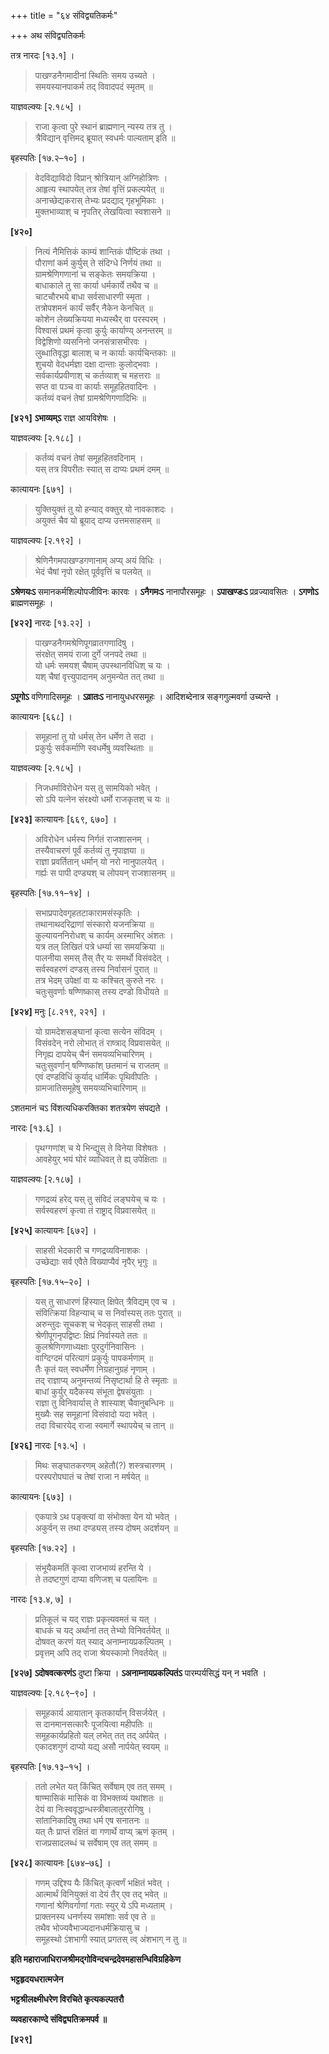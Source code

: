+++
title = "६४ संविद्व्यतिकर्मः"

+++
अथ संविद्व्यतिकर्मः

तत्र नारदः [१३.१] ।

> पाखण्डनैगमादीनां स्थितिः समय उच्यते ।  
> समयस्यानपाकर्म तद् विवादपदं स्मृतम् ॥

याज्ञवल्क्यः [२.१८५] ।

> राजा कृत्वा पुरे स्थानं ब्राह्मणान् न्यस्य तत्र तु ।  
> त्रैविद्यान् वृत्तिमद् ब्रूयात् स्वधर्मः पाल्यताम् इति ॥

बृहस्पतिः [१७.२–१०] ।

> वेदविद्याविदो विप्रान् श्रोत्रियान् अग्निहोत्रिणः ।  
> आहृत्य स्थापयेत् तत्र तेषां वृत्तिं प्रकल्पयेत् ॥  
> अनाच्छेद्यकरास् तेभ्यः प्रदद्याद् गृहभूमिकाः ।  
> मुक्तभाव्याश् च नृपतिर् लेखयित्वा स्वशासने ॥

**[४२०]**  
> नित्यं नैमित्तिकं काम्यं शान्तिकं पौष्टिकं तथा ।  
> पौराणां कर्म कुर्युस् ते संदिग्धे निर्णयं तथा ॥  
> ग्रामश्रेणिगणानां च सङ्केतः समयक्रिया ।  
> बाधाकाले तु सा कार्या धर्मकार्ये तथैव च ॥  
> चाटचौरभये बाधा सर्वसाधारणी स्मृता ।  
> तत्रोपशमनं कार्यं सर्वैर् नैकेन केनचित् ॥  
> कोशेन लेख्यक्रियया मध्यस्थैर् वा परस्परम् ।  
> विश्वासं प्रथमं कृत्वा कुर्युः कार्याण्य् अनन्तरम् ॥  
> विद्वेशिणो व्यसनिनो जनसंत्रासभीरवः ।  
> लुब्धातिवृद्धा बालाश् च न कार्याः कार्यचिन्तकाः ॥  
> शुचयो वेदधर्मज्ञा दक्षा दान्ताः कुलोद्भवाः ।  
> सर्वकार्यप्रवीणाश् च कर्तव्याश् च महत्तराः ॥  
> सप्त वा पञ्च वा कार्याः समूहहितवादिनः ।  
> कर्तव्यं वचनं तेषां ग्रामश्रेणिगणादिभिः ॥

**[४२१]** **ऽभाव्यम्ऽ** राज्ञ आयविशेषः ।

याज्ञवल्क्यः [२.१८८] ।

> कर्तव्यं वचनं तेषां समूहहितवदिनाम् ।  
> यस् तत्र विपरीतः स्यात् स दाप्यः प्रथमं दमम् ॥

कात्यायनः [६७१] ।

> युक्तियुक्तं तु यो हन्याद् वक्तुर् यो नावकाशदः ।  
> अयुक्तं चैव यो ब्रूयाद् दाप्य उत्तमसाहसम् ॥

याज्ञवल्क्यः [२.१९२] ।

> श्रेणिनैगमपाखण्डगणानाम् अप्य् अयं विधिः ।  
> भेदं चैषां नृपो रक्षेत् पूर्ववृत्तिं च पलयेत् ॥

**ऽश्रेणयःऽ** समानकर्मशिल्पोपजीविनः कारवः । **ऽनैगमःऽ** नानापौरसमूहः । **ऽपाखण्डःऽ** प्रव्रज्यावसितः । **ऽगणोऽ** ब्राह्मणसमूहः ।

**[४२२]** नारदः [१३.२२] ।

> पाखण्डनैगमश्रेणिपूगव्रातगणादिषु ।  
> संरक्षेत् समयं राजा दुर्गे जनपदे तथा ॥  
> यो धर्मः समयश् चैषाम् उपस्थानविधिश् च यः ।  
> यश् चैषां वृत्त्युपादानम् अनुमन्येत तत् तथा ॥

**ऽपूगोऽ** वणिगादिसमूहः । **ऽव्रातःऽ** नानायुधधरसमूहः । आदिशब्देनात्र सङ्गगुल्मवर्गा उच्यन्ते ।

कात्यायनः [६६८] ।

> समूहानां तु यो धर्मस् तेन धर्मेण ते सदा ।  
> प्रकुर्युः सर्वकर्माणि स्वधर्मेषु व्यवस्थिताः ॥

याज्ञवल्क्यः [२.१८५] ।

> निजधर्माविरोधेन यस् तु सामयिको भवेत् ।  
> सो ऽपि यत्नेन संरक्ष्यो धर्मो राजकृतश् च यः ॥

**[४२३]** कात्यायनः [६६९, ६७०] ।

> अविरोधेन धर्मस्य निर्गतं राजशासनम् ।  
> तस्यैवाचरणं पूर्वं कर्तव्यं तु नृपाज्ञया ॥  
> राज्ञा प्रवर्तितान् धर्मान् यो नरो नानुपालयेत् ।  
> गर्ह्यः स पापी दण्ड्यश् च लोपयन् राजशासनम् ॥

बृहस्पतिः [१७.११–१४] ।

> सभाप्रपादेवगृहतटाकारामसंस्कृतिः ।  
> तथानाथदरिद्राणां संस्कारो यजनक्रिया ॥  
> कुल्यायननिरोधश् च कार्यम् अस्माभिर् अंशतः ।  
> यत्र तल् लिखितं पत्रे धर्म्या सा समयक्रिया ॥  
> पालनीया समस् तैस् तैर् यः समर्थो विसंवदेत् ।  
> सर्वस्वहरणं दण्डस् तस्य निर्वासनं पुरात् ॥  
> तत्र भेदम् उपेक्षां वा यः कश्चित् कुरुते नरः ।  
> चतुःसुवर्णाः षण्णिष्कास् तस्य दण्डो विधीयते ॥

**[४२४]** मनुः [८.२१९, २२१] ।

> यो ग्रामदेशसङ्घानां कृत्वा सत्येन संविदम् ।  
> विसंवदेन् नरो लोभात् तं राष्त्राद् विप्रवासयेत् ॥  
> निगृह्य दापयेच् चैनं समयव्यभिचारिणम् ।  
> चतुःसुवर्णान् षण्णिष्कांश् छतमानं च राजतम् ॥  
> एवं दण्डविधिं कुर्याद् धार्मिकः पृथिवीपतिः ।  
> ग्रामजातिसमूहेषु समयव्यभिचारिणाम् ॥

ऽशतमानं चऽ विंशत्यधिकरक्तिका शतत्रयेण संपद्यते ।

नारदः [१३.६] ।

> पृथग्गणांश् च ये भिन्द्युस् ते विनेया विशेषतः ।  
> आवहेयुर् भयं घोरं व्याधिवत् ते ह्य् उपेक्षिताः ॥

याज्ञवल्क्यः [२.१८७] ।

> गणद्रव्यं हरेद् यस् तु संविदं लङ्घयेच् च यः ।  
> सर्वस्वहरणं कृत्वा तं राष्ट्राद् विप्रवासयेत् ॥

**[४२५]** कात्यायनः [६७२] ।

> साहसी भेदकारी च गणद्रव्यविनाशकः ।  
> उच्छेद्याः सर्व एवैते विख्याप्यैवं नृपैर् भृगुः ॥

बृहस्पतिः [१७.१५–२०] ।

> यस् तु साधारणं हिंस्यात् क्षिपेत् त्रैविद्यम् एव च ।  
> संवित्क्रियां विहन्याच् च स निर्वास्यस् ततः पुरात् ॥  
> अरुन्तुदः सूचकश् च भेदकृत् साहसी तथा ।  
> श्रेणीपूगनृपद्विष्टः क्षिप्रं निर्वास्यते ततः ॥  
> कुलश्रेणिगणाध्यक्षाः पुरदुर्गनिवासिनः ।  
> वाग्दिग्दमं परित्यागं प्रकुर्युः पापकर्मणाम् ॥  
> तैः कृतं यत् स्वधर्मेण निग्रहानुग्रहं नृणाम् ।  
> तद् राज्ञाप्य् अनुमन्तव्यं निसृष्टार्था हि ते स्मृताः ॥  
> बाधां कुर्युर् यदैकस्य संभूता द्वेषसंयुताः ।  
> राज्ञा तु विनिवार्यास् ते शास्याश् चैवानुबन्धिनः ॥  
> मुख्यैः सह समूहानां विसंवादो यदा भवेत् ।  
> तदा विचारयेद् राजा स्वमार्गे स्थापयेच् च तान् ॥

**[४२६]** नारदः [१३.५] ।

> मिथः सङ्घातकरणम् अहेतौ(?) शस्त्रचारणम् ।  
> परस्परोपघातं च तेषां राजा न मर्षयेत् ॥

कात्यायनः [६७३] ।

> एकपात्रे ऽथ पङ्क्त्यां वा संभोक्ता येन यो भवेत् ।  
> अकुर्वन् स तथा दण्ड्यस् तस्य दोषम् अदर्शयन् ॥

बृहस्पतिः [१७.२२] ।

> संभूयैकमतिं कृत्वा राजभाव्यं हरन्ति ये ।  
> ते तदष्टगुणं दाप्या वणिजश् च पलायिनः ॥

नारदः [१३.४, ७] ।

> प्रतिकूलं च यद् राज्ञः प्रकृत्यवमतं च यत् ।  
> बाधकं च यद् अर्थानां तत् तेभ्यो विनिवर्तयेत् ॥  
> दोषवत् करणं यत् स्याद् अनाम्नायप्रकल्पितम् ।  
> प्रवृत्तम् अपि तद् राजा श्रेयस्कामो निवर्तयेत् ॥

**[४२७]** **ऽदोषवत्करणंऽ** दुष्टा क्रिया । **ऽअनाम्नायप्रकल्पितंऽ** पारम्पर्यसिद्धं यन् न भवति ।

याज्ञवल्क्यः [२.१८९–९०] ।

> समूहकार्य आयातान् कृतकार्यान् विसर्जयेत् ।  
> स दानमानसत्कारैः पूजयित्वा महीपतिः ॥  
> समूहकार्यप्रहितो यल् लभेत् तत् तद् अर्पयेत् ।  
> एकादशगुणं दाप्यो यद्य् असौ नार्पयेत् स्वयम् ॥

बृहस्पतिः [१७.१३–१५] ।

> ततो लभेत यत् किंचित् सर्वेषाम् एव तत् समम् ।  
> षाण्मासिकं मासिकं वा विभक्तव्यं यथांशतः ॥  
> देयं वा निःस्ववृद्धान्धस्त्रीबालातुररोगिषु ।  
> सांतानिकादिषु तथा धर्म एष सनातनः ॥  
> यत् तैः प्राप्तं रक्षितं वा गणार्थे वाप्य् ऋणं कृतम् ।  
> राजप्रसादलब्धं च सर्वेषाम् एव तत् समम् ॥

**[४२८]** कात्यायनः [६७४–७६] ।

> गणम् उद्दिश्य यैः किंचित् कृत्वर्णं भक्षितं भवेत् ।  
> आत्मार्थं विनियुक्तं वा देयं तैर् एव तद् भवेत् ॥  
> गणानां श्रेणिवर्गाणां गताः स्युर् ये ऽपि मध्यताम् ।  
> प्राक्तनस्य धनर्णस्य समांशाः सर्व एव ते ॥  
> तथैव भोज्यवैभाज्यदानधर्मक्रियासु च ।  
> समूहस्थो ऽंशभागी स्यात् प्रगतस् त्व् अंशभाग् न तु ॥

**इति महाराजाधिराजश्रीमद्गोविन्दचन्द्रदेवमहासन्धिविग्रहिकेण**

**भट्टहृदयधरात्मजेन**

**भट्टश्रीलक्ष्मीधरेण विरचिते कृत्यकल्पतरौ**

**व्यवहारकाण्दे संविद्व्यतिक्रमपर्व ॥**

**[४२९]**
